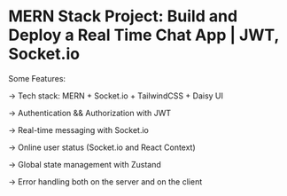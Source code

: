 # MERN Stack Project: Build and Deploy a Real Time Chat App | JWT, Socket.io

Some Features:

-> Tech stack: MERN + Socket.io + TailwindCSS + Daisy UI

-> Authentication && Authorization with JWT

-> Real-time messaging with Socket.io

-> Online user status (Socket.io and React Context)

-> Global state management with Zustand

-> Error handling both on the server and on the client

